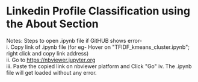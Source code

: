 # Linkedin Profile Classification using the About Section
Notes: Steps to open .ipynb file if GitHUB shows error- <br>
i. Copy link of .ipynb file (for eg- Hover on "TFIDF_kmeans_cluster.ipynb"; right click and copy link address) <br>
ii. Go to https://nbviewer.jupyter.org  <br>
iii. Paste the copied link on nbviewer platform and Click "Go"
iv. The .ipynb file will get loaded without any error.

